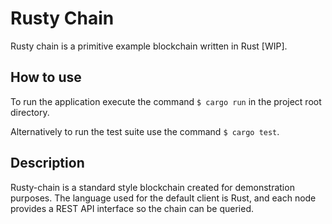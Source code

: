 # Rusty Chain

Rusty chain is a primitive example blockchain written in Rust \[WIP\].

## How to use

To run the application execute the command `$ cargo run` in the project root directory.

Alternatively to run the test suite use the command `$ cargo test`.

## Description

Rusty-chain is a standard style blockchain created for demonstration purposes. The language used for the default client is Rust, and each node provides a REST API interface so the chain can be queried.
